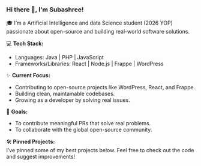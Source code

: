 ### Hi there 👋, I'm Subashree!

🎓 I’m a Artificial Intelligence and data Science student (2026 YOP) passionate about open-source and building real-world software solutions.

💻 **Tech Stack:**  
- Languages: Java | PHP | JavaScript  
- Frameworks/Libraries: React | Node.js | Frappe | WordPress

✨ **Current Focus:**  
- Contributing to open-source projects like WordPress, React, and Frappe.  
- Building clean, maintainable codebases.  
- Growing as a developer by solving real issues.

🚀 **Goals:**  
- To contribute meaningful PRs that solve real problems.  
- To collaborate with the global open-source community.


🛠️ **Pinned Projects:**  
I’ve pinned some of my best projects below. Feel free to check out the code and suggest improvements!
